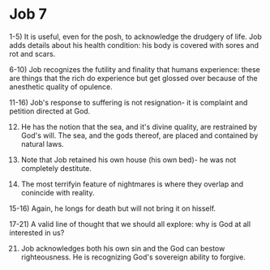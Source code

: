 # Job 7

1-5) It is useful, even for the posh, to acknowledge the drudgery of life.
     Job adds details about his health condition: his body is covered with sores and rot and scars.

6-10) Job recognizes the futility and finality that humans experience: these are things that the rich do experience but get glossed over because of the anesthetic quality of opulence.


11-16) Job's response to suffering is not resignation- it is complaint and petition directed at God.

12) He has the notion that the sea, and it's divine quality, are restrained by God's will.
    The sea, and the gods thereof, are placed and contained by natural laws.

13) Note that Job retained his own house (his own bed)- he was not completely destitute.

14) The most terrifyin feature of nightmares is where they overlap and conincide with reality.

15-16) Again, he longs for death but will not bring it on hisself.


17-21) A valid line of thought that we should all explore: why is God at all interested in us?

21) Job acknowledges both his own sin and the God can bestow righteousness.
    He is recognizing God's sovereign ability to forgive.

